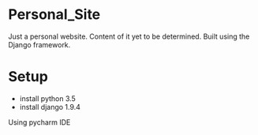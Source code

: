 Personal_Site
=============
Just a personal website. Content of it yet to be determined.
Built using the Django framework.

Setup
======
- install python 3.5
- install django 1.9.4

Using pycharm IDE
